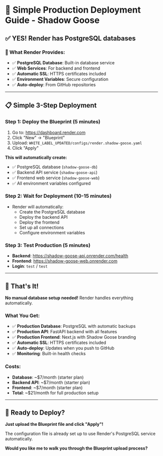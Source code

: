 # 🚀 Simple Production Deployment Guide - Shadow Goose

## ✅ **YES! Render has PostgreSQL databases**

### **🎯 What Render Provides:**

- ✅ **PostgreSQL Database**: Built-in database service
- ✅ **Web Services**: For backend and frontend
- ✅ **Automatic SSL**: HTTPS certificates included
- ✅ **Environment Variables**: Secure configuration
- ✅ **Auto-deploy**: From GitHub repositories

---

## **📋 Simple 3-Step Deployment**

### **Step 1: Deploy the Blueprint (5 minutes)**

1. Go to: <https://dashboard.render.com>
2. Click "New" → "Blueprint"
3. Upload: `WHITE_LABEL_UPDATED/configs/render.shadow-goose.yaml`
4. Click "Apply"

**This will automatically create:**

- ✅ PostgreSQL database (`shadow-goose-db`)
- ✅ Backend API service (`shadow-goose-api`)
- ✅ Frontend web service (`shadow-goose-web`)
- ✅ All environment variables configured

### **Step 2: Wait for Deployment (10-15 minutes)**

- Render will automatically:
  - Create the PostgreSQL database
  - Deploy the backend API
  - Deploy the frontend
  - Set up all connections
  - Configure environment variables

### **Step 3: Test Production (5 minutes)**

- **Backend**: <https://shadow-goose-api.onrender.com/health>
- **Frontend**: <https://shadow-goose-web.onrender.com>
- **Login**: `test` / `test`

---

## **🎉 That's It!**

**No manual database setup needed!** Render handles everything automatically.

### **What You Get:**

- ✅ **Production Database**: PostgreSQL with automatic backups
- ✅ **Production API**: FastAPI backend with all features
- ✅ **Production Frontend**: Next.js with Shadow Goose branding
- ✅ **Automatic SSL**: HTTPS certificates included
- ✅ **Auto-deploy**: Updates when you push to GitHub
- ✅ **Monitoring**: Built-in health checks

### **Costs:**

- **Database**: ~$7/month (starter plan)
- **Backend API**: ~$7/month (starter plan)
- **Frontend**: ~$7/month (starter plan)
- **Total**: ~$21/month for full production setup

---

## **🚀 Ready to Deploy?**

**Just upload the Blueprint file and click "Apply"!**

The configuration file is already set up to use Render's PostgreSQL service automatically.

**Would you like me to walk you through the Blueprint upload process?**

